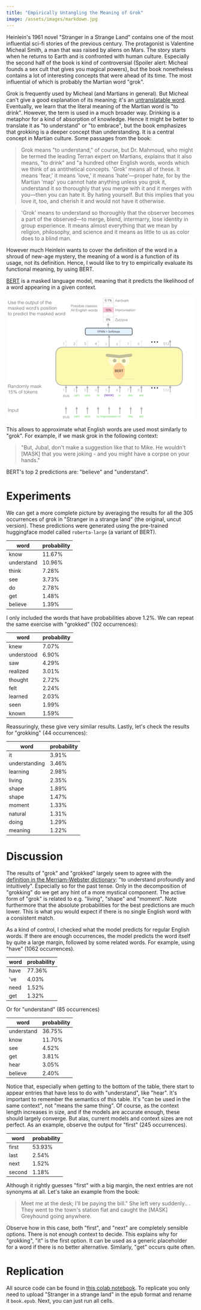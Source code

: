 ```yaml
---
title: "Empirically Untangling the Meaning of Grok"
image: /assets/images/markdown.jpg
---
```


Heinlein's 1961 novel "Stranger in a Strange Land" contains one of the most influential sci-fi stories of the previous century. The protagonist is Valentine Micheal Smith, a man that was raised by aliens on Mars. The story starts when he returns to Earth and is confronted with human culture. Especially the second half of the book is kind of controversial (Spoiler alert: Micheal founds a sex cult that gives you magical powers), but the book nonetheless contains a lot of interesting concepts that were ahead of its time. The most influential of which is probably the Martian word "grok".

Grok is frequently used by Micheal (and Martians in general). But Micheal can't give a good explanation of its meaning; it's an [untranslatable word](https://en.wikipedia.org/wiki/Untranslatability#Vocabulary). Eventually, we learn that the literal meaning of the Martian word is "to drink". However, the term is used in a much broader way. Drinking is a metaphor for a kind of absorption of knowledge. Hence it might be better to translate it as "to understand" or "to embrace", but the book emphasizes that grokking is a deeper concept than understanding. It is a central concept in Martian culture. Some passages from the book:

> Grok means "to understand," of course, but Dr. Mahmoud, who might be termed the leading Terran expert on Martians, explains that it also means, "to drink" and "a hundred other English words, words which we think of as antithetical concepts. 'Grok' means all of these. It means 'fear,' it means 'love,' it means 'hate'—proper hate, for by the Martian 'map' you cannot hate anything unless you grok it, understand it so thoroughly that you merge with it and it merges with you—then you can hate it. By hating yourself. But this implies that you love it, too, and cherish it and would not have it otherwise.

> 'Grok' means to understand so thoroughly that the observer becomes a part of the observed—to merge, blend, intermarry, lose identity in group experience. It means almost everything that we mean by religion, philosophy, and science and it means as little to us as color does to a blind man.

However much Heinlein wants to cover the definition of the word in a shroud of new-age mystery, the meaning of a word is a function of its usage, not its definition. Hence, I would like to try to empirically evaluate its functional meaning, by using BERT.

[BERT](http://jalammar.github.io/illustrated-bert/) is a masked language model, meaning that it predicts the likelihood of a word appearing in a given context.

![png](../assets/grokking/BERT.png)

This allows to approximate what English words are used most similarly to "grok". For example, if we mask grok in the following context:

>  "But, Jubal, don't make a suggestion like that to Mike.  He wouldn't [MASK] that you were joking - and you might have a corpse on your hands."

BERT's top 2 predictions are: "believe" and "understand". 

# Experiments

We can get a more complete picture by averaging the results for all the 305 occurrences of grok in "Stranger in a strange land" (the original, uncut version). These predictions were generated using the pre-trained huggingface model called `roberta-large` (a variant of BERT).


| word | probability |
|------|-------------|
|  know        | 11.67% |
|  understand  | 10.96% |
|  think       | 7.28% |
|  see         | 3.73% |
|  do          | 2.78% |
|  get         | 1.48% |
|  believe     | 1.39% |


I only included the words that have probabilities above 1.2%. We can repeat the same exercise with "grokked" (102 occurrences):

| word | probability |
|------|-------------|
|  knew        | 7.07% |
|  understood  | 6.90% |
|  saw         | 4.29% |
|  realized    | 3.01% |
|  thought     | 2.72% |
|  felt        | 2.24% |
|  learned     | 2.03% |
|  seen        | 1.99% |
|  known       | 1.59% |


Reassuringly, these give very similar results. Lastly, let's check the results for "grokking" (44 occurrences):

| word | probability |
|------|-------------|
|  it          | 3.91% |
|  understanding | 3.46% |
|  learning    | 2.98% |
|  living      | 2.35% |
|  shape       | 1.89% |
| shape        | 1.47% |
|  moment      | 1.33% |
|  natural     | 1.31% |
|  doing       | 1.29% |
|  meaning     | 1.22% |

# Discussion

The results of "grok" and "grokked" largely seem to agree with the [definition in the Merriam-Webster dictionary](https://www.merriam-webster.com/dictionary/grok): "to understand profoundly and intuitively". Especially so for the past tense. Only in the decomposition of "grokking" do we get any hint of a more mystical component. The active form of "grok" is related to e.g. "living", "shape" and "moment". Note furthermore that the absolute probabilities for the best predictions are much lower. This is what you would expect if there is no single English word with a consistent match.

As a kind of control, I checked what the model predicts for regular English words. If there are enough occurrences, the model predicts the word itself by quite a large margin, followed by some related words. For example, using "have" (1062 occurrences).

| word | probability |
|------|-------------|
|  have        | 77.36% |
| 've          | 4.03% |
|  need        | 1.52% |
|  get         | 1.32% |

Or for "understand" (85 occurrences)

| word | probability |
|------|-------------|
|  understand  | 36.75% |
|  know        | 11.70% |
|  see         | 4.52% |
|  get         | 3.81% |
|  hear        | 3.05% |
|  believe     | 2.40% |


Notice that, especially when getting to the bottom of the table, there start to appear entries that have less to do with "understand", like "hear". It's important to remember the semantics of this table. It's "can be used in the same context", not "means the same thing". Of course, as the context length increases in size, and if the models are accurate enough, these should largely converge. But alas, current models and context sizes are not perfect. As an example, observe the output for "first" (245 occurrences).

| word | probability |
|------|-------------|
|  first       | 53.93% |
|  last        | 2.54% |
|  next        | 1.52% |
|  second      | 1.18% |

Although it rightly guesses "first" with a big margin, the next entries are not synonyms at all. Let's take an example from the book:

> Meet me at the desk; I'll be paying the bill." She left very suddenly..
. They went to the town's station flat and caught the [MASK] Greyhound going anywhere.

Observe how in this case, both "first", and "next" are completely sensible options. There is not enough context to decide. This explains why for "grokking", "it" is the first option. It can be used as a generic placeholder for a word if there is no better alternative. Similarly, "get" occurs quite often.

# Replication

All source code can be found in [this colab notebook](https://colab.research.google.com/drive/1ipZGpoz_H1__SsqgO_bbEqUCExKOOB5f?usp=sharing). To replicate you only need to upload "Stranger in a strange land" in the epub format and rename it `book.epub`. Next, you can just run all cells.